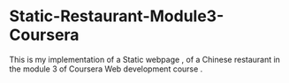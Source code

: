 # Static-Restaurant-Module3-Coursera
This is my implementation of a Static webpage , of a Chinese restaurant in the module 3 of Coursera Web development course . 
